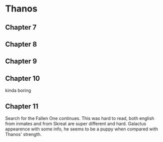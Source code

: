 # Thanos

## Chapter 7

## Chapter 8

## Chapter 9

## Chapter 10

kinda boring

## Chapter 11

Search for the Fallen One continues. This was hard to read, both english from inmates and from Skreat are super different and hard. Galactus appearence with some info, he seems to be a puppy when compared with Thanos' strength.